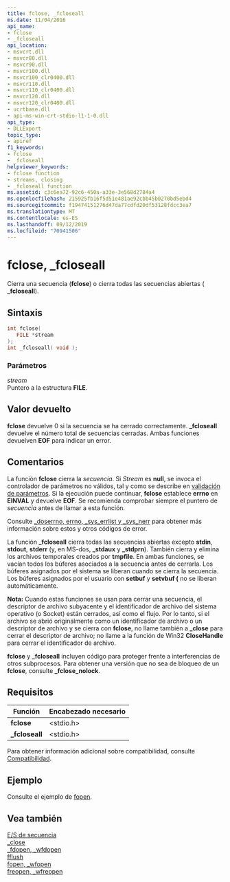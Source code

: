 ```yaml
---
title: fclose, _fcloseall
ms.date: 11/04/2016
api_name:
- fclose
- _fcloseall
api_location:
- msvcrt.dll
- msvcr80.dll
- msvcr90.dll
- msvcr100.dll
- msvcr100_clr0400.dll
- msvcr110.dll
- msvcr110_clr0400.dll
- msvcr120.dll
- msvcr120_clr0400.dll
- ucrtbase.dll
- api-ms-win-crt-stdio-l1-1-0.dll
api_type:
- DLLExport
topic_type:
- apiref
f1_keywords:
- fclose
- _fcloseall
helpviewer_keywords:
- fclose function
- streams, closing
- _fcloseall function
ms.assetid: c3c6ea72-92c6-450a-a33e-3e568d2784a4
ms.openlocfilehash: 215925fb16f5d51e481ae92cbb45b0270bd5ebd4
ms.sourcegitcommit: f19474151276d47da77cdfd20df53128fdcc3ea7
ms.translationtype: MT
ms.contentlocale: es-ES
ms.lasthandoff: 09/12/2019
ms.locfileid: "70941506"
---
```

# <a name="fclose-_fcloseall"></a>fclose, _fcloseall

Cierra una secuencia (**fclose**) o cierra todas las secuencias abiertas ( **_fcloseall**).

## <a name="syntax"></a>Sintaxis

```C
int fclose(
   FILE *stream
);
int _fcloseall( void );
```

### <a name="parameters"></a>Parámetros

*stream*<br/>
Puntero a la estructura **FILE**.

## <a name="return-value"></a>Valor devuelto

**fclose** devuelve 0 si la secuencia se ha cerrado correctamente. **_fcloseall** devuelve el número total de secuencias cerradas. Ambas funciones devuelven **EOF** para indicar un error.

## <a name="remarks"></a>Comentarios

La función **fclose** cierra la *secuencia*. Si *Stream* es **null**, se invoca el controlador de parámetros no válidos, tal y como se describe en [validación de parámetros](../../c-runtime-library/parameter-validation.md). Si la ejecución puede continuar, **fclose** establece **errno** en **EINVAL** y devuelve **EOF**. Se recomienda comprobar siempre el puntero de *secuencia* antes de llamar a esta función.

Consulte [_doserrno, errno, _sys_errlist y _sys_nerr](../../c-runtime-library/errno-doserrno-sys-errlist-and-sys-nerr.md) para obtener más información sobre estos y otros códigos de error.

La función **_fcloseall** cierra todas las secuencias abiertas excepto **stdin**, **stdout**, **stderr** (y, en MS-dos, **_stdaux** y **_stdprn**). También cierra y elimina los archivos temporales creados por **tmpfile**. En ambas funciones, se vacían todos los búferes asociados a la secuencia antes de cerrarla. Los búferes asignados por el sistema se liberan cuando se cierra la secuencia. Los búferes asignados por el usuario con **setbuf** y **setvbuf (** no se liberan automáticamente.

**Nota:** Cuando estas funciones se usan para cerrar una secuencia, el descriptor de archivo subyacente y el identificador de archivo del sistema operativo (o Socket) están cerrados, así como el flujo. Por lo tanto, si el archivo se abrió originalmente como un identificador de archivo o un descriptor de archivo y se cierra con **fclose**, no llame también a **_close** para cerrar el descriptor de archivo; no llame a la función de Win32 **CloseHandle** para cerrar el identificador de archivo.

**fclose** y **_fcloseall** incluyen código para proteger frente a interferencias de otros subprocesos. Para obtener una versión que no sea de bloqueo de un **fclose**, consulte **_fclose_nolock**.

## <a name="requirements"></a>Requisitos

|Función|Encabezado necesario|
|--------------|---------------------|
|**fclose**|\<stdio.h>|
|**_fcloseall**|\<stdio.h>|

Para obtener información adicional sobre compatibilidad, consulte [Compatibilidad](../../c-runtime-library/compatibility.md).

## <a name="example"></a>Ejemplo

Consulte el ejemplo de [fopen](fopen-wfopen.md).

## <a name="see-also"></a>Vea también

[E/S de secuencia](../../c-runtime-library/stream-i-o.md)<br/>
[_close](close.md)<br/>
[_fdopen, _wfdopen](fdopen-wfdopen.md)<br/>
[fflush](fflush.md)<br/>
[fopen, _wfopen](fopen-wfopen.md)<br/>
[freopen, _wfreopen](freopen-wfreopen.md)<br/>
